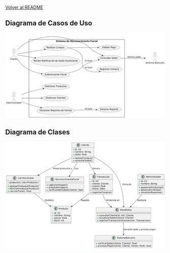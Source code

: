 [Volver al README](https://github.com/Vaniirea/Proyecto-FaceMarket/blob/main/README.md)

## Diagrama de Casos de Uso
![Diagrama de Casos de Uso](https://github.com/Vaniirea/Proyecto-FaceMarket/blob/main/images/diagrama%20de%20casos%20de%20uso.png)

## Diagrama de Clases
![Diagrama de Clases](https://github.com/Vaniirea/Proyecto-FaceMarket/blob/main/images/diagrama%20de%20clases.png)
